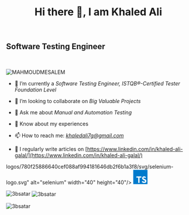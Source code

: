 <h1 align ="center"> Hi there 👋, I am Khaled Ali </h1>

<br>

<h2> Software Testing Engineer</h2>

<br>

<p align="left"> <img src="https://komarev.com/ghpvc/?username=Mahmoud-Mesalem&label=Profile%20views&color=0e75b6&style=flat" alt="MAHMOUDMESALEM" /> </p>

- 🌱 I’m currently a *Software Testing Engineer, ISTQB®-Certified Tester Foundation Level*

- 👯 I’m looking to collaborate on *Big Valuable Projects*

- 💬 Ask me about *Manual and Automation Testing*

<!--- - ⚒️ Currently working on a simple Operating system and DataMining-Algorithms-ToolKit Python package  -->

<!--- - 🤝 I’m looking for help with *Finding internship or part-time job* -->

- 📄 Know about my experiences

- 📫 How to reach me: *khaledali7g@gmail.com*

- 📝 I regularly write articles on [https://www.linkedin.com/in/khaled-ali-galal/](https://www.linkedin.com/in/khaled-ali-galal/)
 
logos/780f25886640cef088af994181646db2f6b1a3f8/svg/selenium-logo.svg" alt="selenium" width="40" height="40"/> </a> <a href="https://www.typescriptlang.org/" target="_blank" rel="noreferrer"> <img src="https://raw.githubusercontent.com/devicons/devicon/master/icons/typescript/typescript-original.svg" alt="typescript" width="40" height="40"/> </a> </p>

<p><img align="left" src="https://github-readme-stats.vercel.app/api/top-langs?username=3bsatar&show_icons=true&locale=en&layout=compact" alt="3bsatar" /></p>

<p>&nbsp;<img align="center" src="https://github-readme-stats.vercel.app/api?username=3bsatar&show_icons=true&locale=en" alt="3bsatar" /></p>

<p><img align="center" src="https://github-readme-streak-stats.herokuapp.com/?user=3bsatar&" alt="3bsatar" /></p>
